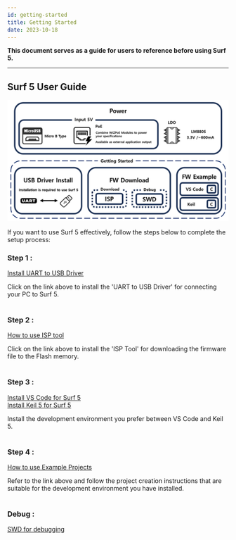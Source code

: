 ```yaml
---
id: getting-started
title: Getting Started
date: 2023-10-18
---
```


**This document serves as a guide for users to reference before using Surf 5.**

-----

## Surf 5 User Guide

<img src="/img/osh/surf5/surf5-gettingstarted.png" />

If you want to use Surf 5 effectively, follow the steps below to complete the setup process:

### Step 1 : 
[Install UART to USB Driver](install-usb-driver.md)

Click on the link above to install the 'UART to USB Driver' for connecting your PC to Surf 5.
<br />
<br />

### Step 2 :
[How to use ISP tool](flashing-surf5.md)

Click on the link above to install the 'ISP Tool' for downloading the firmware file to the Flash memory.
<br />
<br />

### Step 3 : 
[Install VS Code for Surf 5](vs-code-setup-guide.md)<br />     [Install Keil 5 for Surf 5](install-keil-guide.md)

Install the development environment you prefer between VS Code and Keil 5.
<br />
<br />

### Step 4 : 
[How to use Example Projects](fw-examples.md)

Refer to the link above and follow the project creation instructions that are suitable for the development environment you have installed.
<br />
<br />

### Debug : 
[SWD for debugging](debugger-surf5.md)
<br />









